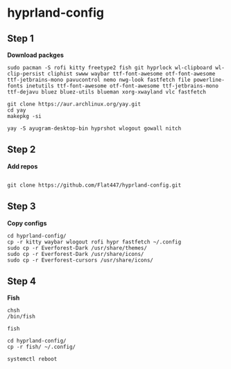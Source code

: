# hyprland-config
## Step 1
**Download packges**
```shell
sudo pacman -S rofi kitty freetype2 fish git hyprlock wl-clipboard wl-clip-persist cliphist swww waybar ttf-font-awesome otf-font-awesome ttf-jetbrains-mono pavucontrol nemo nwg-look fastfetch file powerline-fonts inetutils ttf-font-awesome otf-font-awesome ttf-jetbrains-mono ttf-dejavu bluez bluez-utils blueman xorg-xwayland vlc fastfetch

git clone https://aur.archlinux.org/yay.git
cd yay
makepkg -si

yay -S ayugram-desktop-bin hyprshot wlogout gowall nitch

```
## Step 2
**Add repos**
```shell

git clone https://github.com/Flat447/hyprland-config.git

```
## Step 3
**Copy configs**
```shell
cd hyprland-config/
cp -r kitty waybar wlogout rofi hypr fastfetch ~/.config
sudo cp -r Everforest-Dark /usr/share/themes/
sudo cp -r Everforest-Dark /usr/share/icons/ 
sudo cp -r Everforest-cursors /usr/share/icons/
```
## Step 4
**Fish**
```shell
chsh
/bin/fish

fish

cd hyprland-config/
cp -r fish/ ~/.config/

systemctl reboot
```
